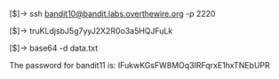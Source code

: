 [$]-> ssh bandit10@bandit.labs.overthewire.org -p 2220

[$]-> truKLdjsbJ5g7yyJ2X2R0o3a5HQJFuLk

[$]-> base64 -d data.txt 


The password for bandit11 is: IFukwKGsFW8MOq3IRFqrxE1hxTNEbUPR
